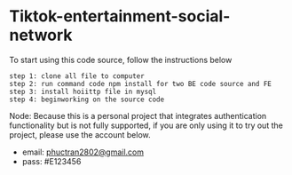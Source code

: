 # Tiktok-entertainment-social-network

To start using this code source, follow the instructions below
```
step 1: clone all file to computer
step 2: run command code npm install for two BE code source and FE
step 3: install hoiittp file in mysql
step 4: beginworking on the source code
```


Node:
Because this is a personal project that integrates authentication functionality but is not fully supported, if you are only using it to try out the project, please use the account below.

* email: phuctran2802@gmail.com
* pass: #E123456
